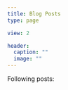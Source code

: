 ```yaml
---
title: Blog Posts
type: page

view: 2

header:
  caption: ""
  image: ""
---
```


Following posts: